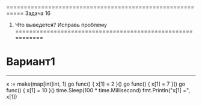 ===========================================================
Задача 16
1. Что выведется? Исправь проблему
===========================================================

# Вариант1
----------
x := make(map[int]int, 1)
go func() { x[1] = 2 }()
go func() { x[1] = 7 }()
go func() { x[1] = 10 }()
time.Sleep(100 * time.Millisecond)
fmt.Println("x[1] =", x[1])
